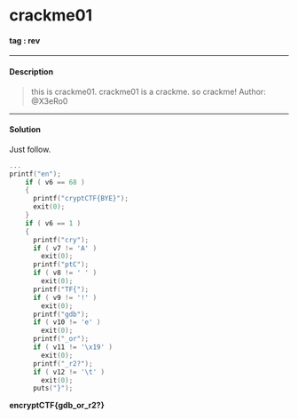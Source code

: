 # **crackme01**

#### tag : rev

-----------------------------------------------

#### Description

>this is crackme01. crackme01 is a crackme. so crackme! Author: @X3eRo0

-----------------------------------------------

#### Solution

Just follow.

```c
...
printf("en");
    if ( v6 == 68 )
    {
      printf("cryptCTF{BYE}");
      exit(0);
    }
    if ( v6 == 1 )
    {
      printf("cry");
      if ( v7 != 'A' )
        exit(0);
      printf("ptC");
      if ( v8 != ' ' )
        exit(0);
      printf("TF{");
      if ( v9 != '!' )
        exit(0);
      printf("gdb");
      if ( v10 != 'e' )
        exit(0);
      printf("_or");
      if ( v11 != '\x19' )
        exit(0);
      printf("_r2?");
      if ( v12 != '\t' )
        exit(0);
      puts("}");
```
**encryptCTF{gdb_or_r2?}**
